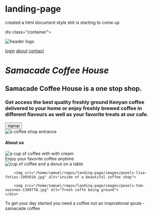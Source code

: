 # landing-page
created a html document 
style shit is starting to come up

div class="container">
        <div class="page-logo">
        <div id="logo"><img src="/home/samuel/repos/landing-page/images/logo.jpeg" alt="header logo"></div>
       </div>
   <div class="nav-bar">
    <a class="active" href="login">login</a>
    <a href="about">about</a>
    <a href="contact">contact</a>
    <em><h1>Samacade Coffee House</h1></em>
   <strong> <h2>Samacade Coffee House is a one stop shop.</h2></strong>
    <h3> Get access the best quality freshly ground Kenyan coffee delivered to your home or enjoy freshly brewed coffee in different flavours as well as your favorite treats at our cafe.</h3>
<div> <button>signup</button></div>

<div class="first-pic">
<div id="image-1"><img src="/home/samuel/repos/landing-page/images/hybrid-storytellers-HM55pOGcNXA-unsplash.jpg" alt="a coffee shop entrance "></div>
</div>
</div>

<div class="mid-part">
    <h4>About us</h4>
    <div class="pics">
        <img src="/home/samuel/repos/landing-page/images/pexels-chevanon-photography-312418.jpg" alt="a cup of coffee with with cream">
         <figcaption>Enjoy your favorite coffee anytime</figcaption>
        <img src="/home/samuel/repos/landing-page/images/pexels-lina-kivaka-1813466.jpg" alt="cup of coffee and a donut on a table">

        <img src="/home/samuel/repos/landing-page/images/pexels-lisa-fotios-1995010.jpg" alt="inside of a beautiful coffee shop">
        
        <img src="/home/samuel/repos/landing-page/images/pexels-tom-swinnen-1309778.jpg" alt="fresh coffe being ground">
    </div>
   <div class="quote">
       <p>To get your day started you need a coffee not an inspirational qoute -samacade coffee</p>
   </div>
   </div>
   




</div>


